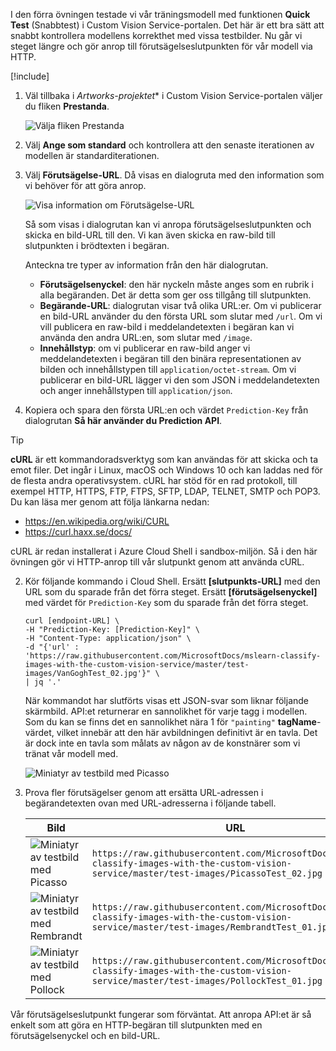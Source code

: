I den förra övningen testade vi vår träningsmodell med funktionen **Quick Test** (Snabbtest) i Custom Vision Service-portalen. Det här är ett bra sätt att snabbt kontrollera modellens korrekthet med vissa testbilder. Nu går vi steget längre och gör anrop till förutsägelseslutpunkten för vår modell via HTTP.

[!include[](../../../includes/azure-sandbox-activate.md)]

1. Väl tillbaka i *Artworks-projektet** i Custom Vision Service-portalen väljer du fliken **Prestanda**.

    ![Välja fliken Prestanda](../media/5-performance-tab.png)

1. Välj **Ange som standard**  och kontrollera att den senaste iterationen av modellen är standarditerationen.

1. Välj **Förutsägelse-URL**. Då visas en dialogruta med den information som vi behöver för att göra anrop. 

    ![Visa information om Förutsägelse-URL](../media/5-portal-prediction-url.png)

    Så som visas i dialogrutan kan vi anropa förutsägelseslutpunkten och skicka en bild-URL till den. Vi kan även skicka en raw-bild till slutpunkten i brödtexten i begäran.

    Anteckna tre typer av information från den här dialogrutan.
     - **Förutsägelsenyckel**: den här nyckeln måste anges som en rubrik i alla begäranden. Det är detta som ger oss tillgång till slutpunkten.
    - **Begärande-URL**: dialogrutan visar två olika URL:er. Om vi publicerar en bild-URL använder du den första URL som slutar med `/url`. Om vi vill publicera en raw-bild i meddelandetexten i begäran kan vi använda den andra URL:en, som slutar med `/image`.
    - **Innehållstyp**: om vi publicerar en raw-bild anger vi meddelandetexten i begäran till den binära representationen av bilden och innehållstypen till `application/octet-stream`. Om vi publicerar en bild-URL lägger vi den som JSON i meddelandetexten och anger innehållstypen till `application/json`.
    

3. Kopiera och spara den första URL:en och värdet `Prediction-Key` från dialogrutan **Så här använder du Prediction API**. 

> [!TIP]
> **cURL** är ett kommandoradsverktyg som kan användas för att skicka och ta emot filer. Det ingår i Linux, macOS och Windows 10 och kan laddas ned för de flesta andra operativsystem. cURL har stöd för en rad protokoll, till exempel HTTP, HTTPS, FTP, FTPS, SFTP, LDAP, TELNET, SMTP och POP3. Du kan läsa mer genom att följa länkarna nedan:
>
>- <https://en.wikipedia.org/wiki/CURL>
>- <https://curl.haxx.se/docs/> 
> 
> cURL är redan installerat i Azure Cloud Shell i sandbox-miljön. Så i den här övningen gör vi HTTP-anrop till vår slutpunkt genom att använda cURL.

2. Kör följande kommando i Cloud Shell. Ersätt **[slutpunkts-URL]** med den URL som du sparade från det förra steget. Ersätt **[förutsägelsenyckel]** med värdet för `Prediction-Key` som du sparade från det förra steget. 

    ```azurecli
    curl [endpoint-URL] \
    -H "Prediction-Key: [Prediction-Key]" \
    -H "Content-Type: application/json" \
    -d "{'url' : 'https://raw.githubusercontent.com/MicrosoftDocs/mslearn-classify-images-with-the-custom-vision-service/master/test-images/VanGoghTest_02.jpg'}" \
    | jq '.'
    ```

    När kommandot har slutförts visas ett JSON-svar som liknar följande skärmbild. API:et returnerar en sannolikhet för varje tagg i modellen. Som du kan se finns det en sannolikhet nära 1 för `"painting"` **tagName**-värdet, vilket innebär att den här avbildningen definitivt är en tavla. Det är dock inte en tavla som målats av någon av de konstnärer som vi tränat vår modell med. 

    ![Miniatyr av testbild med Picasso](../media/5-prediction-json.png) 

3. Prova fler förutsägelser genom att ersätta URL-adressen i begärandetexten ovan med URL-adresserna i följande tabell. 

    |Bild  | URL  |
    |---------|---------|
    |![Miniatyr av testbild med Picasso](../media/picasso-test-02-thumb.jpg)     | `https://raw.githubusercontent.com/MicrosoftDocs/mslearn-classify-images-with-the-custom-vision-service/master/test-images/PicassoTest_02.jpg`        |
    |![Miniatyr av testbild med Rembrandt](../media/rembrandt-test-01-thumb.jpg)     |  `https://raw.githubusercontent.com/MicrosoftDocs/mslearn-classify-images-with-the-custom-vision-service/master/test-images/RembrandtTest_01.jpg`       |
    |![Miniatyr av testbild med Pollock](../media/pollock-test-01-thumb.jpg)  |   `https://raw.githubusercontent.com/MicrosoftDocs/mslearn-classify-images-with-the-custom-vision-service/master/test-images/PollockTest_01.jpg`     |
   

Vår förutsägelseslutpunkt fungerar som förväntat. Att anropa API:et är så enkelt som att göra en HTTP-begäran till slutpunkten med en förutsägelsenyckel och en bild-URL.